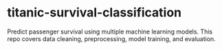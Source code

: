 # titanic-survival-classification
Predict passenger survival using multiple machine learning models. This repo covers data cleaning, preprocessing, model training, and evaluation.
